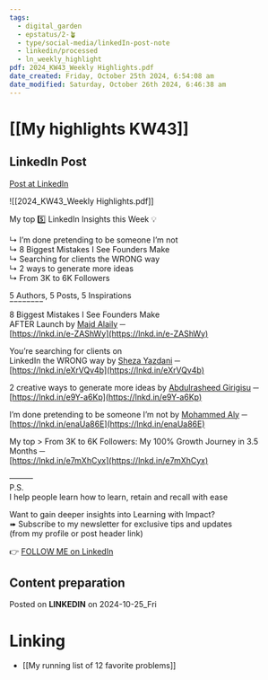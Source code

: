 ```yaml
---
tags:
  - digital_garden
  - epstatus/2-🪴
  - type/social-media/linkedIn-post-note
  - linkedin/processed
  - ln_weekly_highlight
pdf: 2024_KW43_Weekly Highlights.pdf
date_created: Friday, October 25th 2024, 6:54:08 am
date_modified: Saturday, October 26th 2024, 6:46:38 am
---
```

# [[My highlights KW43]]
## LinkedIn Post
[Post at LinkedIn](https://www.linkedin.com/posts/sebastiankamilli_highlights-kw-43-in-2024-ugcPost-7255458121219719168-RBqb?utm_source=share&utm_medium=member_desktop)

![[2024_KW43_Weekly Highlights.pdf]]

My top 5️⃣ LinkedIn Insights this Week 💡  
  
↳ I’m done pretending to be someone I’m not  
↳ 8 Biggest Mistakes I See Founders Make  
↳ Searching for clients the WRONG way  
↳ 2 ways to generate more ideas  
↳ From 3K to 6K Followers  
  
5 Authors, 5 Posts, 5 Inspirations  
‾‾‾‾‾‾‾‾  
8 Biggest Mistakes I See Founders Make  
AFTER Launch by [Majd Alaily](https://www.linkedin.com/in/majdalaily/) ─  
[https://lnkd.in/e-ZAShWy](https://lnkd.in/e-ZAShWy)  
  
You’re searching for clients on  
LinkedIn the WRONG way by [Sheza Yazdani](https://www.linkedin.com/in/sheza-yazdani/) ─  
[https://lnkd.in/eXrVQv4b](https://lnkd.in/eXrVQv4b)  
  
2 creative ways to generate more ideas by [Abdulrasheed Girigisu](https://www.linkedin.com/in/rasheedg/) ─  
[https://lnkd.in/e9Y-a6Kp](https://lnkd.in/e9Y-a6Kp)  
  
I’m done pretending to be someone I’m not by [Mohammed Aly](https://www.linkedin.com/in/alymohammed/) ─  
[https://lnkd.in/enaUa86E](https://lnkd.in/enaUa86E)  
  
My top > From 3K to 6K Followers: My 100% Growth Journey in 3.5 Months ─  
[https://lnkd.in/e7mXhCyx](https://lnkd.in/e7mXhCyx)  
  
———  
P.S.  
I help people learn how to learn, retain and recall with ease  
  
Want to gain deeper insights into Learning with Impact?  
➠ Subscribe to my newsletter for exclusive tips and updates  
(from my profile or post header link)

👉 [FOLLOW ME on LinkedIn](https://www.linkedin.com/comm/mynetwork/discovery-see-all?usecase=PEOPLE_FOLLOWS&followMember=sebastiankamilli)

## Content preparation

Posted on **LINKEDIN** on 2024-10-25_Fri
# Linking
+ [[My running list of 12 favorite problems]]
